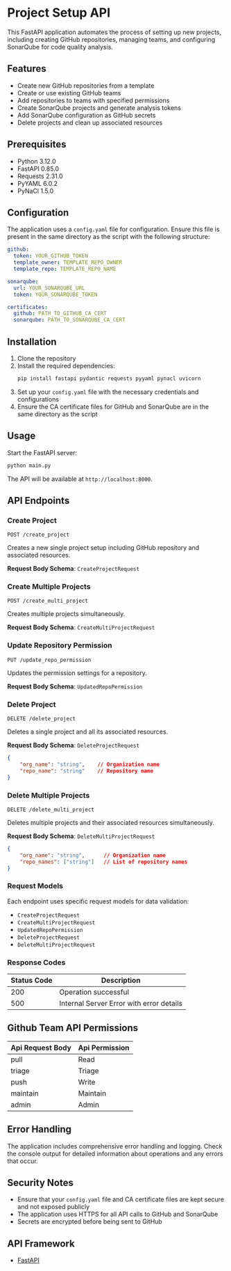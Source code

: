 # Project Setup API

This FastAPI application automates the process of setting up new projects, including creating GitHub repositories, managing teams, and configuring SonarQube for code quality analysis.

## Features

- Create new GitHub repositories from a template
- Create or use existing GitHub teams
- Add repositories to teams with specified permissions
- Create SonarQube projects and generate analysis tokens
- Add SonarQube configuration as GitHub secrets
- Delete projects and clean up associated resources

## Prerequisites

- Python 3.12.0
- FastAPI 0.85.0
- Requests 2.31.0
- PyYAML 6.0.2
- PyNaCl 1.5.0

## Configuration

The application uses a `config.yaml` file for configuration. Ensure this file is present in the same directory as the script with the following structure:

```yaml
github:
  token: YOUR_GITHUB_TOKEN
  template_owner: TEMPLATE_REPO_OWNER
  template_repo: TEMPLATE_REPO_NAME

sonarqube:
  url: YOUR_SONARQUBE_URL
  token: YOUR_SONARQUBE_TOKEN

certificates:
  github: PATH_TO_GITHUB_CA_CERT
  sonarqube: PATH_TO_SONARQUBE_CA_CERT
```

## Installation

1. Clone the repository
2. Install the required dependencies:
   ```bash
   pip install fastapi pydantic requests pyyaml pynacl uvicorn
   ```
3. Set up your `config.yaml` file with the necessary credentials and configurations
4. Ensure the CA certificate files for GitHub and SonarQube are in the same directory as the script

## Usage

Start the FastAPI server:

```bash
python main.py
```

The API will be available at `http://localhost:8000`.

## API Endpoints

### Create Project
```http
POST /create_project
```

Creates a new single project setup including GitHub repository and associated resources.

**Request Body Schema**: `CreateProjectRequest`

### Create Multiple Projects
```http
POST /create_multi_project
```

Creates multiple projects simultaneously.

**Request Body Schema**: `CreateMultiProjectRequest`

### Update Repository Permission
```http
PUT /update_repo_permission
```

Updates the permission settings for a repository.

**Request Body Schema**: `UpdatedRepoPermission`

### Delete Project
```http
DELETE /delete_project
```

Deletes a single project and all its associated resources.

**Request Body Schema**: `DeleteProjectRequest`
```json
{
    "org_name": "string",    // Organization name
    "repo_name": "string"    // Repository name
}
```

### Delete Multiple Projects
```http
DELETE /delete_multi_project
```

Deletes multiple projects and their associated resources simultaneously.

**Request Body Schema**: `DeleteMultiProjectRequest`
```json
{
    "org_name": "string",      // Organization name
    "repo_names": ["string"]   // List of repository names
}
```

### Request Models

Each endpoint uses specific request models for data validation:
- `CreateProjectRequest`
- `CreateMultiProjectRequest`
- `UpdatedRepoPermission`
- `DeleteProjectRequest`
- `DeleteMultiProjectRequest`

### Response Codes

| Status Code | Description |
|------------|-------------|
| 200 | Operation successful |
| 500 | Internal Server Error with error details |

## Github Team API Permissions

| Api Request Body | Api Permission |
|------------------|----------------|
| pull | Read |
| triage | Triage |
| push | Write |
| maintain | Maintain |
| admin | Admin |

## Error Handling

The application includes comprehensive error handling and logging. Check the console output for detailed information about operations and any errors that occur.

## Security Notes

- Ensure that your `config.yaml` file and CA certificate files are kept secure and not exposed publicly
- The application uses HTTPS for all API calls to GitHub and SonarQube
- Secrets are encrypted before being sent to GitHub

## API Framework
- [FastAPI](https://fastapi.tiangolo.com/zh/)